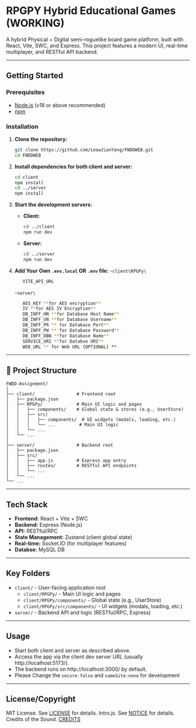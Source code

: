 # RPGPY Hybrid Educational Games (WORKING)

A hybrid Physical + Digital semi-roguelike board game platform, built with React, Vite, SWC, and Express. This project features a modern UI, real-time multiplayer, and RESTful API backend.

---

## Getting Started

### Prerequisites
- [Node.js](https://nodejs.org/) (v18 or above recommended)
- [npm](https://www.npmjs.com/)

### Installation

1. **Clone the repository:**
   ```bash
   git clone https://github.com/LeowJianYang/FWDDWEB.git
   cd FWDDWEB
   ```

2. **Install dependencies for both client and server:**
   ```bash
   cd client
   npm install
   cd ../server
   npm install
   ```

3. **Start the development servers:**
   - **Client:**
     ```bash
     cd ../client
     npm run dev
     ```
   - **Server:**
     ```bash
     cd ../server
     npm run dev
     ```

4. **Add Your Own `.env.local` OR `.env` file:**
   -`client\RPGPy\`
   ```bash
      VITE_API_URL
   ```
   -`server\`
   ```bash
      AES_KEY **for AES encryption**
      IV **for AES IV Encryption**
      DB_INFF_HN **for Database Host Name**
      DB_INFF_UN **for Database Username**
      DB_INFF_PR ** for Database Port**
      DB_INFF_PW ** for Database Password**
      DB_INFF_DBN **for Database Name**
      SERVICE_URI **for Databse URI**
      WEB_URL ** for Web URL (OPTIONAL) **
   ```
---

## 📁 Project Structure

```
FWDD-Assignment/
│
├── client/                # Frontend root
│   ├── package.json
│   ├── RPGPy/             # Main UI logic and pages
│   │   ├── components/    # Global state & stores (e.g., UserStore)
│   │   ├── src/
│   │   │   ├── components/  # UI widgets (modals, loading, etc.)
│   │   │   └── ...         # Main UI logic
│   │   └── ...
│   └── ...
│
├── server/                # Backend root
│   ├── package.json
│   ├── src/
│   │   ├── app.js         # Express app entry
│   │   ├── routes/        # RESTful API endpoints
│   │   └── ...
│   └── ...
└── ...
```

---

## Tech Stack

- **Frontend:** React + Vite + SWC
- **Backend:** Express (Node.js)
- **API:** RESTful/RPC
- **State Management:** Zustand (client global state)
- **Real-time:** Socket.IO (for multiplayer features)
- **Databse:** MySQL DB 

---

## Key Folders

- `client/` - User-facing application root
  - `client/RPGPy/` - Main UI logic and pages
  - `client/RPGPy/components/` - Global state (e.g., UserStore)
  - `client/RPGPy/src/components/` - UI widgets (modals, loading, etc.)
- `server/` - Backend API and logic (RESTful/RPC, Express)

---

## Usage

- Start both client and server as described above.
- Access the app via the client dev server URL (usually http://localhost:5173/).
- The backend runs on http://localhost:3000/ by default.
- Please Change the ```secure:false``` and ```sameSite:none``` for development

---

## License/Copyright

MIT License. See [LICENSE](./LICENSE) for details.
Intro.js. See [NOTICE](./NOTICE.md) for details.
Credits of the Sound. [CREDITS](./CREDITS.md)
